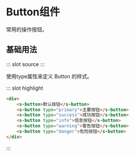 
# Button组件
常用的操作按钮。
## 基础用法

<demo-block>
::: slot source
<button-button1></button-button1>
:::

使用type属性来定义 Button 的样式。

::: slot highlight

```html
<div>
    <s-button>默认按钮</s-button>
    <s-button type="primary">主要按钮</s-button>
    <s-button type="success">成功按钮</s-button>
    <s-button type="info">信息按钮</s-button>
    <s-button type="warning">警告按钮</s-button>
    <s-button type="danger">危险按钮</s-button>
</div>
```
:::
</demo-block>
